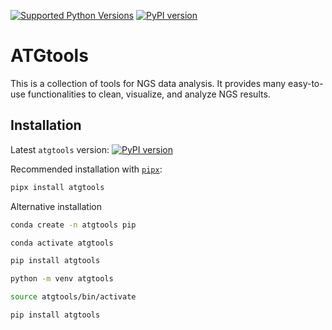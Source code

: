 [![Supported Python Versions](https://img.shields.io/pypi/pyversions/atgtools)](https://pypi.org/project/atgtools/) [![PyPI version](https://badge.fury.io/py/atgtools.svg)](https://badge.fury.io/py/atgtools)

# ATGtools

This is a collection of tools for NGS data analysis. It provides many easy-to-use functionalities to clean, visualize, and analyze NGS results.

## Installation


Latest `atgtools` version: [![PyPI version](https://badge.fury.io/py/atgtools.svg)](https://badge.fury.io/py/atgtools)

Recommended installation with [`pipx`](https://pypa.github.io/pipx/):

```bash
pipx install atgtools
```

Alternative installation

```bash
conda create -n atgtools pip

conda activate atgtools

pip install atgtools
```

```bash
python -m venv atgtools

source atgtools/bin/activate

pip install atgtools
```
